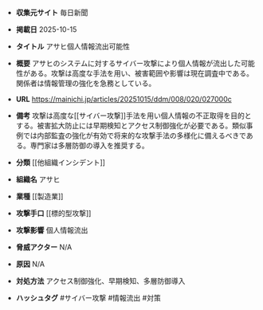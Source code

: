 - **収集元サイト**
毎日新聞

- **掲載日**
2025-10-15

- **タイトル**
アサヒ個人情報流出可能性

- **概要**
アサヒのシステムに対するサイバー攻撃により個人情報が流出した可能性がある。攻撃は高度な手法を用い、被害範囲や影響は現在調査中である。関係者は情報管理の強化を急務としている。

- **URL**
https://mainichi.jp/articles/20251015/ddm/008/020/027000c

- **備考**
攻撃は高度な[[サイバー攻撃]]手法を用い個人情報の不正取得を目的とする。被害拡大防止には早期検知とアクセス制御強化が必要である。類似事例では内部監査の強化が有効で将来的な攻撃手法の多様化に備えるべきである。専門家は多層防御の導入を推奨する。

- **分類**
[[他組織インシデント]]

- **組織名**
アサヒ

- **業種**
[[製造業]]

- **攻撃手口**
[[標的型攻撃]]

- **攻撃影響**
個人情報流出

- **脅威アクター**
N/A

- **原因**
N/A

- **対処方法**
アクセス制御強化、早期検知、多層防御導入

- **ハッシュタグ**
#サイバー攻撃 #情報流出 #対策
